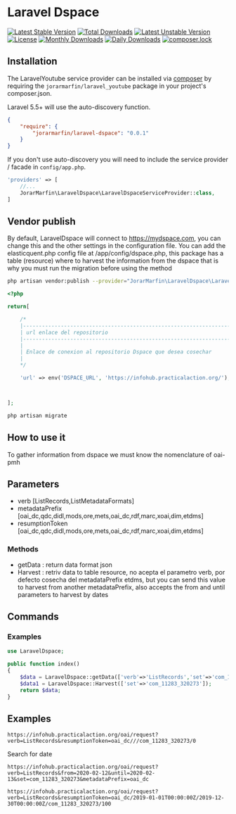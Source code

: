 # Laravel Dspace
[![Latest Stable Version](https://poser.pugx.org/jorarmarfin/laravel-dspace/v/stable)](https://packagist.org/packages/jorarmarfin/laravel-dspace) 
[![Total Downloads](https://poser.pugx.org/jorarmarfin/laravel-dspace/downloads)](https://packagist.org/packages/jorarmarfin/laravel-dspace)
[![Latest Unstable Version](https://poser.pugx.org/jorarmarfin/laravel-dspace/v/unstable)](https://packagist.org/packages/jorarmarfin/laravel-dspace)
[![License](https://poser.pugx.org/jorarmarfin/laravel-dspace/license)](https://packagist.org/packages/jorarmarfin/laravel-dspace)
[![Monthly Downloads](https://poser.pugx.org/jorarmarfin/laravel-dspace/d/monthly)](https://packagist.org/packages/jorarmarfin/laravel-dspace)
[![Daily Downloads](https://poser.pugx.org/jorarmarfin/laravel-dspace/d/daily)](https://packagist.org/packages/jorarmarfin/laravel-dspace)
[![composer.lock](https://poser.pugx.org/jorarmarfin/laravel-dspace/composerlock)](https://packagist.org/packages/jorarmarfin/laravel-dspace)

## Installation
The LaravelYoutube service provider can be installed via [composer](http://getcomposer.org) by requiring the `jorarmarfin/laravel_youtube` package in your project's composer.json.

Laravel 5.5+ will use the auto-discovery function.

```json
{
    "require": {
        "jorarmarfin/laravel-dspace": "0.0.1"
    }
}
```

If you don't use auto-discovery you will need to include the service provider / facade in `config/app.php`.


```php
'providers' => [
    //...
    JorarMarfin\LaravelDspace\LaravelDspaceServiceProvider::class,
]
```
## Vendor publish
By default, LaravelDspace will connect to https://mydspace.com, you can change this and the other settings in the configuration file. You can add the elasticquent.php config file at /app/config/dspace.php, this package has a table (resource) where to harvest the information from the dspace that is why you must run the migration before using the method
```bash
php artisan vendor:publish --provider="JorarMarfin\LaravelDspace\LaravelDspaceServiceProvider"
```
```php
<?php

return[

    /*
    |--------------------------------------------------------------------------
    | url enlace del repositorio
    |--------------------------------------------------------------------------
    |
    | Enlace de conexion al repositorio Dspace que desea cosechar
    |
    */

    'url' => env('DSPACE_URL', 'https://infohub.practicalaction.org/'),



];
```
```bash
php artisan migrate
```
## How to use it
To gather information from dspace we must know the nomenclature of oai-pmh
## Parameters
* verb [ListRecords,ListMetadataFormats]
* metadataPrefix [oai_dc,qdc,didl,mods,ore,mets,oai_dc,rdf,marc,xoai,dim,etdms]
* resumptionToken [oai_dc,qdc,didl,mods,ore,mets,oai_dc,rdf,marc,xoai,dim,etdms]
### Methods
* getData : return data format json
* Harvest : retriv data to table resource, no acepta el parametro verb, por defecto cosecha del metadataPrefix etdms, but you can send this value to harvest from another metadataPrefix, also accepts the from and until parameters to harvest by dates
## Commands

### Examples
```php
use LaravelDspace;

public function index()
{
    $data = LaravelDspace::getData(['verb'=>'ListRecords','set'=>'com_11283_320273','metadataPrefix'=>'etdms'])
    $data1 = LaravelDspace::Harvest(['set'=>'com_11283_320273']);
    return $data;
}
```
## Examples
```
https://infohub.practicalaction.org/oai/request?verb=ListRecords&resumptionToken=oai_dc///com_11283_320273/0
```
Search for date
```
https://infohub.practicalaction.org/oai/request?verb=ListRecords&from=2020-02-12&until=2020-02-13&set=com_11283_320273&metadataPrefix=oai_dc

https://infohub.practicalaction.org/oai/request?verb=ListRecords&resumptionToken=oai_dc/2019-01-01T00:00:00Z/2019-12-30T00:00:00Z/com_11283_320273/100
```
